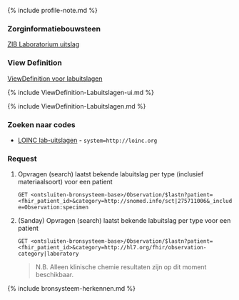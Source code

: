 {% include profile-note.md %}

### Zorginformatiebouwsteen

[ZIB Laboratorium uitslag](https://zibs.nl/wiki/LaboratoriumUitslag-v4.1(2017NL))

### View Definition

[ViewDefinition voor labuitslagen](ViewDefinition-Labuitslagen.json)

{% include ViewDefinition-Labuitslagen-ui.md %}

{% include ViewDefinition-Labuitslagen.md %}

### Zoeken naar codes

* [LOINC lab-uitslagen](https://terminologie.nictiz.nl/art-decor/loinc) - `system=http://loinc.org`

### Request

1. Opvragen (search) laatst bekende labuitslag per type (inclusief materiaalsoort) voor een patient

    `GET <ontsluiten-bronsysteem-base>/Observation/$lastn?patient=<fhir_patient_id>&category=http://snomed.info/sct|275711006&_include=Observation:specimen`

1. (Sanday) Opvragen (search) laatst bekende labuitslag per type voor een patient

    `GET <ontsluiten-bronsysteem-base>/Observation/$lastn?patient=<fhir_patient_id>&category=http://hl7.org/fhir/observation-category|laboratory`

    <blockquote class="stu-note" markdown="1">
    N.B. Alleen klinische chemie resultaten zijn op dit moment beschikbaar.
    </blockquote>

{% include bronsysteem-herkennen.md %}